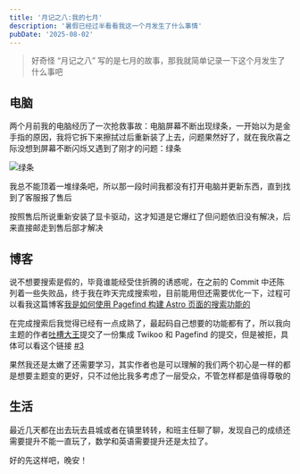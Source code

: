 ```yaml
---
title: '月记之八:我的七月'
description: '暑假已经过半看看我这一个月发生了什么事情'
pubDate: '2025-08-02'
---
```


> 好奇怪 “月记之八” 写的是七月的故事，那我就简单记录一下这个月发生了什么事吧

## 电脑

两个月前我的电脑经历了一次抢救事故：电脑屏幕不断出现绿条，一开始以为是金手指的原因，我将它拆下来擦拭过后重新装了上去，问题果然好了，就在我欣喜之际没想到屏幕不断闪烁又遇到了刚才的问题：绿条

![绿条](https://cdn.linexic.top/gh/LineXic/img/img/blog/绿条.webp)

我总不能顶着一堆绿条吧，所以那一段时间我都没有打开电脑并更新东西，直到找到了客服报了售后

按照售后所说重新安装了显卡驱动，这才知道是它爆红了但问题依旧没有解决，后来直接邮走到售后部才解决

## 博客

说不想要搜索是假的，毕竟谁能经受住折腾的诱惑呢，在之前的 Commit 中还陈列着一些失败品，终于我在昨天完成搜索啦，目前能用但还需要优化一下，过程可以看我这篇博客[我是如何使用 Pagefind 构建 Astro 页面的搜索功能的](https://www.linexic.top/post/build-pagefind/)

在完成搜索后我觉得已经有一点成熟了，最起码自己想要的功能都有了，所以我向主题的作者[吐槽大王](https://www.tcdw.net/)提交了一份集成 Twikoo 和 Pagefind 的提交，但是被拒，具体可以看这个链接 [#3](https://github.com/tcdw/koi/pull/3#event-18922278371)

果然我还是太嫩了还需要学习，其实作者也是可以理解的我们两个初心是一样的都是想要主题变的更好，只不过他比我多考虑了一层受众，不管怎样都是值得尊敬的

## 生活

最近几天都在出去玩去县城或者在镇里转转，和班主任聊了聊，发现自己的成绩还需要提升不能一直玩了，数学和英语需要提升还是太拉了。

好的先这样吧，晚安！
